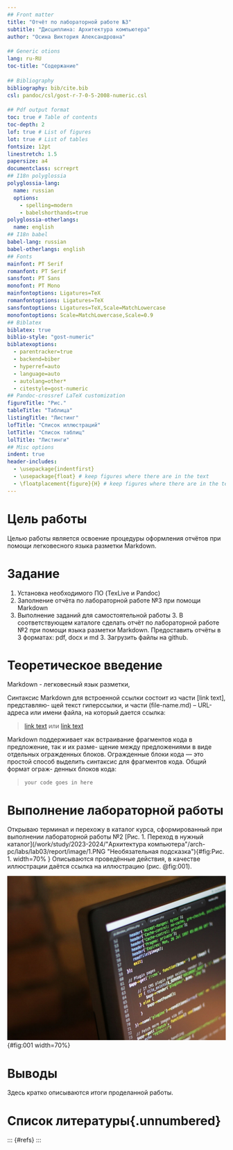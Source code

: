 ```yaml
---
## Front matter
title: "Отчёт по лабораторной работе №3"
subtitle: "Дисциплина: Архитектура компьютера"
author: "Осина Виктория Александровна"

## Generic otions
lang: ru-RU
toc-title: "Содержание"

## Bibliography
bibliography: bib/cite.bib
csl: pandoc/csl/gost-r-7-0-5-2008-numeric.csl

## Pdf output format
toc: true # Table of contents
toc-depth: 2
lof: true # List of figures
lot: true # List of tables
fontsize: 12pt
linestretch: 1.5
papersize: a4
documentclass: scrreprt
## I18n polyglossia
polyglossia-lang:
  name: russian
  options:
	- spelling=modern
	- babelshorthands=true
polyglossia-otherlangs:
  name: english
## I18n babel
babel-lang: russian
babel-otherlangs: english
## Fonts
mainfont: PT Serif
romanfont: PT Serif
sansfont: PT Sans
monofont: PT Mono
mainfontoptions: Ligatures=TeX
romanfontoptions: Ligatures=TeX
sansfontoptions: Ligatures=TeX,Scale=MatchLowercase
monofontoptions: Scale=MatchLowercase,Scale=0.9
## Biblatex
biblatex: true
biblio-style: "gost-numeric"
biblatexoptions:
  - parentracker=true
  - backend=biber
  - hyperref=auto
  - language=auto
  - autolang=other*
  - citestyle=gost-numeric
## Pandoc-crossref LaTeX customization
figureTitle: "Рис."
tableTitle: "Таблица"
listingTitle: "Листинг"
lofTitle: "Список иллюстраций"
lotTitle: "Список таблиц"
lolTitle: "Листинги"
## Misc options
indent: true
header-includes:
  - \usepackage{indentfirst}
  - \usepackage{float} # keep figures where there are in the text
  - \floatplacement{figure}{H} # keep figures where there are in the text
---
```


# Цель работы

Целью работы является освоение процедуры оформления отчётов при помощи легковесного языка разметки Markdown.

# Задание

1. Установка необходимого ПО (TexLive и Pandoc)
2. Заполнение отчёта по лабораторной работе №3 при помощи Markdown
3. Выполнение заданий для самостоятельной работы
	3. В соответствующем каталоге сделать отчёт по лабораторной работе №2 при помощи языка разметки Markdown. Предоставить отчёты в 3 форматах: pdf, docx и md
	3. Загрузить файлы на github.

# Теоретическое введение

Markdown - легковесный язык разметки, 

Синтаксис Markdown для встроенной ссылки состоит из части [link text], представляю-
щей текст гиперссылки, и части (file-name.md) – URL-адреса или имени файла, на который
дается ссылка:
>[link text](file-name.md)
или
>[link text](http://example.com/ "Необязательная подсказка")

Markdown поддерживает как встраивание фрагментов кода в предложение, так и их разме-
щение между предложениями в виде отдельных огражденных блоков. Огражденные блоки
кода — это простой способ выделить синтаксис для фрагментов кода. Общий формат ограж-
денных блоков кода:

>``` language
>your code goes in here
>```



# Выполнение лабораторной работы

Открываю терминал и перехожу в каталог курса, сформированный при выполнении лабораторной работы №2
[Рис. 1. Переход в нужный каталог](/work/study/2023-2024/"Архитектура компьютера"/arch-pc/labs/lab03/report/image/1.PNG "Необязательная подсказка"){#fig:Рис. 1. width=70% }
Описываются проведённые действия, в качестве иллюстрации даётся ссылка на иллюстрацию (рис. @fig:001).

![Название рисунка](image/placeimg_800_600_tech.jpg){#fig:001 width=70%}

# Выводы

Здесь кратко описываются итоги проделанной работы.

# Список литературы{.unnumbered}

::: {#refs}
:::
